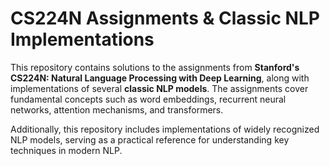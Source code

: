 # CS224N Assignments & Classic NLP Implementations  

This repository contains solutions to the assignments from **Stanford's CS224N: Natural Language Processing with Deep Learning**, along with implementations of several **classic NLP models**. The assignments cover fundamental concepts such as word embeddings, recurrent neural networks, attention mechanisms, and transformers.  

Additionally, this repository includes implementations of widely recognized NLP models, serving as a practical reference for understanding key techniques in modern NLP.  
